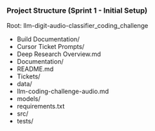 ### Project Structure (Sprint 1 - Initial Setup)

Root: llm-digit-audio-classifier_coding_challenge

- Build Documentation/
- Cursor Ticket Prompts/
- Deep Research Overview.md
- Documentation/
- README.md
- Tickets/
- data/
- llm-coding-challenge-audio.md
- models/
- requirements.txt
- src/
- tests/
